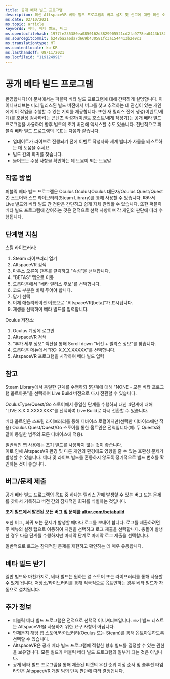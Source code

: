 ```yaml
---
title: 공개 베타 빌드 프로그램
description: 최신 AltspaceVR 베타 빌드 프로그램의 버그 설치 및 신고에 대한 최신 소식을 확인할 수 있습니다.
ms.date: 02/10/2021
ms.topic: article
keywords: 베타, 베타 빌드, 버그
ms.openlocfilehash: 1977fe235380ea0850162d3829905521cd2fa9778ea0443b18064a7810cf9128
ms.sourcegitcommit: b248ba2a6da7d669b430581fc3a1544413b2e9c1
ms.translationtype: MT
ms.contentlocale: ko-KR
ms.lasthandoff: 08/11/2021
ms.locfileid: "119124991"
---
```

# <a name="public-beta-build-programs"></a>공개 베타 빌드 프로그램

환영합니다! 이 문서에서는 퍼블릭 베타 빌드 프로그램에 대해 간략하게 설명합니다. 이 이니셔티브는 미리 릴리스된 빌드 버전에서 버그를 찾고 추적하는 데 관심이 있는 개인에게 이 작업을 수행할 수 있는 기회를 제공합니다. 또한 새 릴리스 전에 생성(이벤트/세계)를 호환성 검사하려는 콘텐츠 작성자(이벤트 호스트/세계 작성기)는 공개 베타 빌드 프로그램을 사용하여 향후 빌드의 초기 버전에 액세스할 수도 있습니다. 전반적으로 퍼블릭 베타 빌드 프로그램의 목표는 다음과 같습니다. 

* 업데이트가 라이브로 진행되기 전에 이벤트 작성자와 세계 빌더가 사물을 테스트하는 데 도움을 주세요.  
* 빌드 간의 회귀를 찾습니다. 
* 들어오는 수정 사항을 확인하는 데 도움이 되는 도움말 
 
## <a name="how-it-works"></a>작동 방법

퍼블릭 베타 빌드 프로그램은 Oculus Oculus(Oculus 대문자/Oculus Quest/Quest 2) 스토어와 스프 라이브러리(Steam Library)를 통해 사용할 수 있습니다. 따라서 Live 빌드와 베타 빌드 간 전환은 간단하고 쉽게 자체 관리할 수 있습니다. 또한 퍼블릭 베타 빌드 프로그램에 참여하는 것은 전적으로 선택 사항이며 각 개인의 판단에 따라 수행됩니다. 

## <a name="step-by-step-instructions"></a>단계별 지침  

스팀 라이브러리:

1. Steam 라이브러리 열기
2. AltspaceVR 검색
3. 마우스 오른쪽 단추를 클릭하고 "속성"을 선택합니다.
4. "BETAS" 탭으로 이동
5. 드롭다운에서 "베타 릴리스 후보"를 선택합니다.
6. 코드 부분은 비워 두어야 합니다.
7. 닫기 선택
8. 이제 애플리케이션 이름으로 "AltspaceVR[beta]"가 표시됩니다.
9. 재생을 선택하여 베타 빌드를 입력합니다.

Oculus 저장소:

1. Oculus 계정에 로그인
2. AltspaceVR 검색
3. "추가 세부 정보" 섹션을 통해 Scroll down "버전 + 릴리스 정보"를 찾습니다.
4. 드롭다운 메뉴에서 "RC: X.X.X.XXXXX"를 선택합니다.
5. AltspaceVR 프로그램을 시작하여 베타 빌드 입력

## <a name="notes"></a>참고

Steam Library에서 동일한 단계를 수행하되 5단계에 대해 "NONE - 모든 베타 프로그램 옵트아웃"을 선택하여 Live Build 버전으로 다시 전환할 수 있습니다. 

OculusType/Quest/Go 스토어에서 동일한 단계를 수행하되 대신 4단계에 대해 "LIVE X.X.X.XXXXXXX"를 선택하여 Live Build로 다시 전환할 수 있습니다. 

베타 옵트인은 스프림 라이브러리를 통해 디바이스 로컬이지만(선택한 디바이스에만 적용) Oculus Quest/Quest/Go 스토어를 통한 옵트인은 전역입니다(예: 두 Quests와 같이 동일한 범주의 모든 디바이스에 적용). 

일반적인 앱 사용에는 초기 빌드를 사용하지 않는 것이 좋습니다.  
이로 인해 AltspaceVR 환경 및 다른 개인의 환경에도 영향을 줄 수 있는 호환성 문제가 발생할 수 있습니다. 베타 및 라이브 빌드를 혼동하지 않도록 정기적으로 빌드 번호를 확인하는 것이 좋습니다. 

## <a name="filing-a-bugissue"></a>버그/문제 제출

공개 베타 빌드 프로그램의 목표 중 하나는 릴리스 간에 발생할 수 있는 버그 또는 문제를 찾아서 기록하고 버전 간의 잠재적인 회귀를 식별하는 것입니다.  

**초기 빌드에서 발견된 모든 버그 및 문제를 [altvr.com/betabuild](https://help.altvr.com/hc/requests/new?ticket_form_id=360004678833)**

또한 버그, 회귀 또는 문제가 발생할 때마다 로그를 보내야 합니다. 로그를 제출하려면 주 메뉴의 설정 탭으로 이동하여 지원을 선택하고 로그 제출을 선택합니다. 충돌이 발생한 경우 다음 단계를 수행하지만 마지막 단계로 마지막 로그 제출을 선택합니다. 

일반적으로 로그는 잠재적인 문제를 재현하고 확인하는 데 매우 유용합니다. 

## <a name="getting-beta-builds"></a>베타 빌드 받기

일반 빌드와 마찬가지로, 베타 빌드는 원하는 앱 스토어 또는 라이브러리를 통해 사용할 수 있게 됩니다. 저장소/라이브러리를 통해 적극적으로 옵트인하는 경우 베타 빌드가 자동으로 설치됩니다. 

## <a name="additional-information"></a>추가 정보

* 퍼블릭 베타 빌드 프로그램은 전적으로 선택적 이니셔티브입니다. 초기 빌드 테스트는 AltspaceVR을 사용하기 위한 요구 사항이 아닙니다. 
* 언제든지 해당 앱 스토어/라이브러리(Oculus 또는 Steam)를 통해 옵트아웃하도록 선택할 수 있습니다.  
* AltspaceVR은 공개 베타 빌드 프로그램에 적합한 향후 빌드를 결정할 수 있는 권한을 보유합니다. 모든 빌드가 퍼블릭 베타 빌드 프로그램의 일부가 되는 것은 아닙니다. 
* 공개 베타 빌드 프로그램을 통해 제출된 티켓의 우선 순위 지정 순서 및 솔루션 타임라인은 AltspaceVR 개발 팀의 단독 판단에 따라 결정됩니다. 